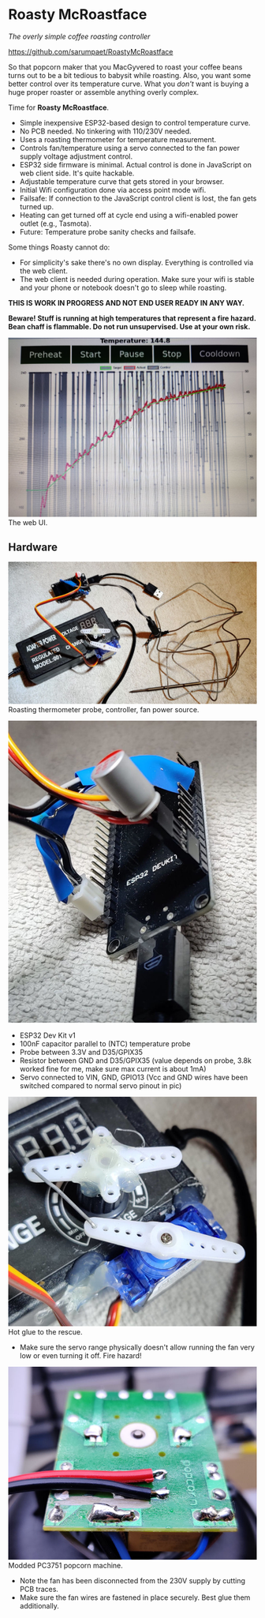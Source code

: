 # Roasty McRoastface
_The overly simple coffee roasting controller_

https://github.com/sarumpaet/RoastyMcRoastface

So that popcorn maker that you MacGyvered to roast your coffee beans turns out to be a bit tedious to babysit while roasting.
Also, you want some better control over its temperature curve.
What you _don't_ want is buying a huge proper roaster or assemble anything overly complex.

Time for **Roasty McRoastface**.

* Simple inexpensive ESP32-based design to control temperature curve.
* No PCB needed. No tinkering with 110/230V needed.
* Uses a roasting thermometer for temperature measurement.
* Controls fan/temperature using a servo connected to the fan power supply voltage adjustment control.
* ESP32 side firmware is minimal. Actual control is done in JavaScript on web client side. It's quite hackable.
* Adjustable temperature curve that gets stored in your browser.
* Initial Wifi configuration done via access point mode wifi.
* Failsafe: If connection to the JavaScript control client is lost, the fan gets turned up.
* Heating can get turned off at cycle end using a wifi-enabled power outlet (e.g., Tasmota).
* Future: Temperature probe sanity checks and failsafe.

Some things Roasty cannot do:
* For simplicity's sake there's no own display. Everything is controlled via the web client.
* The web client is needed during operation. Make sure your wifi is stable and your phone or notebook doesn't go to sleep while roasting.

**THIS IS WORK IN PROGRESS AND NOT END USER READY IN ANY WAY.**

**Beware! Stuff is running at high temperatures that represent a fire hazard.**
**Bean chaff is flammable. Do not run unsupervised. Use at your own risk.**

![The web UI.](images/Roasty_web.jpg)
The web UI.

## Hardware

![Temperature probe, controller, fan power source.](images/Roasty_complete.jpg)
Roasting thermometer probe, controller, fan power source.

![Controller in detail.](images/Roasty_controller.jpg)
* ESP32 Dev Kit v1
* 100nF capacitor parallel to (NTC) temperature probe
* Probe between 3.3V and D35/GPIX35
* Resistor between GND and D35/GPIX35 (value depends on probe, 3.8k worked fine for me, make sure max current is about 1mA)
* Servo connected to VIN, GND, GPIO13 (Vcc and GND wires have been switched compared to normal servo pinout in pic)

![Hot glue to the rescue.](images/Roasty_servo.jpg)
Hot glue to the rescue.
* Make sure the servo range physically doesn't allow running the fan very low or even turning it off. Fire hazard!

![Modded PC3751 popcorn machine.](images/Popcorn_mod.jpg)
Modded PC3751 popcorn machine.
* Note the fan has been disconnected from the 230V supply by cutting PCB traces.
* Make sure the fan wires are fastened in place securely. Best glue them additionally.
